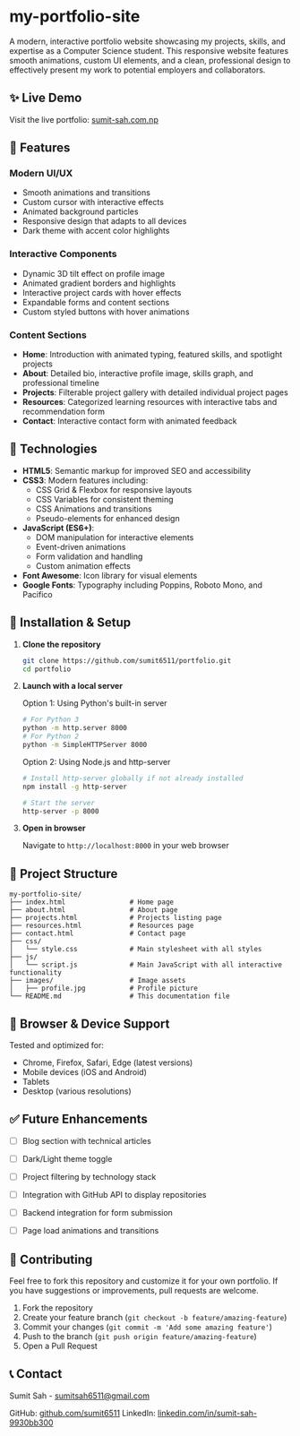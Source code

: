 # my-portfolio-site

A modern, interactive portfolio website showcasing my projects, skills, and expertise as a Computer Science student. This responsive website features smooth animations, custom UI elements, and a clean, professional design to effectively present my work to potential employers and collaborators.


## ✨ Live Demo

Visit the live portfolio: [sumit-sah.com.np](https://sumit-sah.com.np)


## 🌟 Features

### Modern UI/UX
- Smooth animations and transitions
- Custom cursor with interactive effects
- Animated background particles
- Responsive design that adapts to all devices
- Dark theme with accent color highlights

### Interactive Components
- Dynamic 3D tilt effect on profile image
- Animated gradient borders and highlights
- Interactive project cards with hover effects
- Expandable forms and content sections
- Custom styled buttons with hover animations

### Content Sections
- **Home**: Introduction with animated typing, featured skills, and spotlight projects
- **About**: Detailed bio, interactive profile image, skills graph, and professional timeline
- **Projects**: Filterable project gallery with detailed individual project pages
- **Resources**: Categorized learning resources with interactive tabs and recommendation form
- **Contact**: Interactive contact form with animated feedback


## 🚀 Technologies

- **HTML5**: Semantic markup for improved SEO and accessibility
- **CSS3**: Modern features including:
  - CSS Grid & Flexbox for responsive layouts
  - CSS Variables for consistent theming
  - CSS Animations and transitions
  - Pseudo-elements for enhanced design
- **JavaScript (ES6+)**: 
  - DOM manipulation for interactive elements
  - Event-driven animations
  - Form validation and handling
  - Custom animation effects
- **Font Awesome**: Icon library for visual elements
- **Google Fonts**: Typography including Poppins, Roboto Mono, and Pacifico


## 🔧 Installation & Setup

1. **Clone the repository**
   ```bash
   git clone https://github.com/sumit6511/portfolio.git
   cd portfolio
   ```

2. **Launch with a local server**
   
   Option 1: Using Python's built-in server
   ```bash
   # For Python 3
   python -m http.server 8000
   # For Python 2
   python -m SimpleHTTPServer 8000
   ```
   
   Option 2: Using Node.js and http-server
   ```bash
   # Install http-server globally if not already installed
   npm install -g http-server
   
   # Start the server
   http-server -p 8000
   ```

3. **Open in browser**
   
   Navigate to `http://localhost:8000` in your web browser


## 📂 Project Structure

```
my-portfolio-site/
├── index.html                # Home page
├── about.html                # About page
├── projects.html             # Projects listing page
├── resources.html            # Resources page
├── contact.html              # Contact page
├── css/
│   └── style.css             # Main stylesheet with all styles
├── js/
│   └── script.js             # Main JavaScript with all interactive functionality
├── images/                   # Image assets
│   ├── profile.jpg           # Profile picture
└── README.md                 # This documentation file
```


## 📱 Browser & Device Support

Tested and optimized for:
- Chrome, Firefox, Safari, Edge (latest versions)
- Mobile devices (iOS and Android)
- Tablets
- Desktop (various resolutions)


## ✅ Future Enhancements

- [ ] Blog section with technical articles
- [ ] Dark/Light theme toggle
- [ ] Project filtering by technology stack
- [ ] Integration with GitHub API to display repositories
- [ ] Backend integration for form submission
- [ ] Page load animations and transitions


## 🤝 Contributing

Feel free to fork this repository and customize it for your own portfolio. If you have suggestions or improvements, pull requests are welcome.

1. Fork the repository
2. Create your feature branch (`git checkout -b feature/amazing-feature`)
3. Commit your changes (`git commit -m 'Add some amazing feature'`)
4. Push to the branch (`git push origin feature/amazing-feature`)
5. Open a Pull Request


## 📞 Contact

Sumit Sah - [sumitsah6511@gmail.com](mailto:sumitsah6511@gmail.com)

GitHub: [github.com/sumit6511](https://github.com/sumit6511)
LinkedIn: [linkedin.com/in/sumit-sah-9930bb300](https://linkedin.com/in/sumit-sah-9930bb300)
